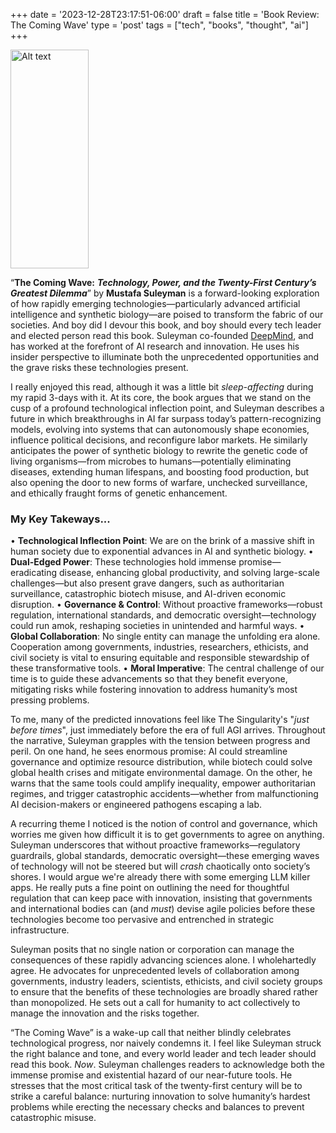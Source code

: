 +++
date = '2023-12-28T23:17:51-06:00'
draft = false
title =  'Book Review: The Coming Wave'
type = 'post'
tags = ["tech", "books", "thought", "ai"]
+++

  <img src="https://julianwest.me/Blog/posts/images/coming-wave.jpg" alt="Alt text" width="125" height="350">

“**The Coming Wave:** ***Technology, Power, and the Twenty-First Century’s Greatest Dilemma***” by **Mustafa Suleyman** is a forward-looking exploration of how rapidly emerging technologies—particularly advanced artificial intelligence and synthetic biology—are poised to transform the fabric of our societies. And boy did I devour this book, and boy should every tech leader and elected person read this book. Suleyman co-founded [DeepMind](https://deepmind.google), and has worked at the forefront of AI research and innovation.  He uses his insider perspective to illuminate both the unprecedented opportunities and the grave risks these technologies present.

I really enjoyed this read, although it was a little bit *sleep-affecting* during my rapid 3-days with it. At its core, the book argues that we stand on the cusp of a profound technological inflection point, and Suleyman describes a future in which breakthroughs in AI far surpass today’s pattern-recognizing models, evolving into systems that can autonomously shape economies, influence political decisions, and reconfigure labor markets. He similarly anticipates the power of synthetic biology to rewrite the genetic code of living organisms—from microbes to humans—potentially eliminating diseases, extending human lifespans, and boosting food production, but also opening the door to new forms of warfare, unchecked surveillance, and ethically fraught forms of genetic enhancement.  

### My Key Takeways...

•	**Technological Inflection Point**: We are on the brink of a massive shift in human society due to exponential advances in AI and synthetic biology.
•	**Dual-Edged Power**: These technologies hold immense promise—eradicating disease, enhancing global productivity, and solving large-scale challenges—but also present grave dangers, such as authoritarian surveillance, catastrophic biotech misuse, and AI-driven economic disruption.
•	**Governance & Control**: Without proactive frameworks—robust regulation, international standards, and democratic oversight—technology could run amok, reshaping societies in unintended and harmful ways.
•	**Global Collaboration**: No single entity can manage the unfolding era alone. Cooperation among governments, industries, researchers, ethicists, and civil society is vital to ensuring equitable and responsible stewardship of these transformative tools.
•	**Moral Imperative**: The central challenge of our time is to guide these advancements so that they benefit everyone, mitigating risks while fostering innovation to address humanity’s most pressing problems.

To me, many of the predicted innovations feel like The Singularity's  "*just before times*", just immediately before the era of full AGI arrives. Throughout the narrative, Suleyman grapples with the tension between progress and peril. On one hand, he sees enormous promise: AI could streamline governance and optimize resource distribution, while biotech could solve global health crises and mitigate environmental damage. On the other, he warns that the same tools could amplify inequality, empower authoritarian regimes, and trigger catastrophic accidents—whether from malfunctioning AI decision-makers or engineered pathogens escaping a lab.

A recurring theme I noticed is the notion of control and governance, which worries me given how difficult it is to get governments to agree on anything. Suleyman underscores that without proactive frameworks—regulatory guardrails, global standards, democratic oversight—these emerging waves of technology will not be steered but will *crash* chaotically onto society’s shores. I would argue we're already there with some emerging LLM killer apps.  He really puts a fine point on outlining the need for thoughtful regulation that can keep pace with innovation, insisting that governments and international bodies can (and *must*) devise agile policies before these technologies become too pervasive and entrenched in strategic infrastructure.

Suleyman posits that no single nation or corporation can manage the consequences of these rapidly advancing sciences alone.  I wholehartedly agree. He advocates for unprecedented levels of collaboration among governments, industry leaders, scientists, ethicists, and civil society groups to ensure that the benefits of these technologies are broadly shared rather than monopolized. He sets out a call for humanity to act collectively to manage the innovation and the risks together.

“The Coming Wave” is a wake-up call that neither blindly celebrates technological progress, nor naively condemns it. I feel like Suleyman struck the right balance and tone, and every world leader and tech leader should read this book. *Now*.  Suleyman challenges readers to acknowledge both the immense promise and existential hazard of our near-future tools. He stresses that the most critical task of the twenty-first century will be to strike a careful balance: nurturing innovation to solve humanity’s hardest problems while erecting the necessary checks and balances to prevent catastrophic misuse.
